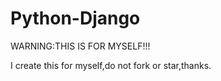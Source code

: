 # Python-Django
WARNING:THIS IS FOR MYSELF!!!

I create this for myself,do not fork or star,thanks.
